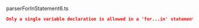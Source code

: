 parserForInStatement6.ts
```json
Only a single variable declaration is allowed in a 'for...in' statement.
```
